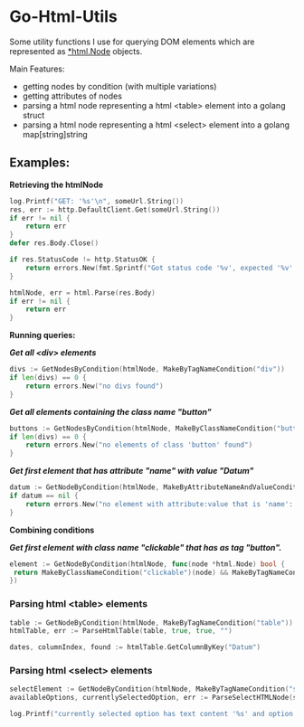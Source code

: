 # Go-Html-Utils

Some utility functions I use for querying DOM elements which are represented as [*html.Node](https://pkg.go.dev/golang.org/x/net/html) objects.

Main Features:
- getting nodes by condition (with multiple variations)
- getting attributes of nodes
- parsing a html node representing a html \<table\> element into a golang struct
- parsing a html node representing a html \<select\> element into a golang map\[string\]string


## Examples:

**Retrieving the htmlNode**

````go
log.Printf("GET: '%s'\n", someUrl.String())
res, err := http.DefaultClient.Get(someUrl.String())
if err != nil {
	return err
}
defer res.Body.Close()

if res.StatusCode != http.StatusOK {
	return errors.New(fmt.Sprintf("Got status code '%v', expected '%v'.", res.StatusCode, http.StatusOK))
}

htmlNode, err = html.Parse(res.Body)
if err != nil {
	return err
}
````

**Running queries:**

***Get all \<div\> elements***

````go
divs := GetNodesByCondition(htmlNode, MakeByTagNameCondition("div"))
if len(divs) == 0 {
	return errors.New("no divs found")
}
````

***Get all elements containing the class name "button"***

````go
buttons := GetNodesByCondition(htmlNode, MakeByClassNameCondition("button"))
if len(divs) == 0 {
	return errors.New("no elements of class 'button' found")
}
````

***Get first element that has attribute "name" with value "Datum"***

````go
datum := GetNodeByCondition(htmlNode, MakeByAttributeNameAndValueCondition("name", "Datum"))
if datum == nil {
	return errors.New("no element with attribute:value that is 'name':'Datum' found")
}
````

**Combining conditions**

***Get first element with class name "clickable" that has as tag "button".***

````go
element := GetNodeByCondition(htmlNode, func(node *html.Node) bool {
 return MakeByClassNameCondition("clickable")(node) && MakeByTagNameCondition("button")(node)
})
````

### Parsing html \<table\> elements

````go
table := GetNodeByCondition(htmlNode, MakeByTagNameCondition("table"))
htmlTable, err := ParseHtmlTable(table, true, true, "")

dates, columnIndex, found := htmlTable.GetColumnByKey("Datum")
````

### Parsing html \<select\> elements

````go
selectElement := GetNodeByCondition(htmlNode, MakeByTagNameCondition("select"))
availableOptions, currentlySelectedOption, err := ParseSelectHTMLNode(selectElement)

log.Printf("currently selected option has text content '%s' and option value '%s'\n", currentlySelectedOption, availableOptions[currentlySelectedOption])
````

